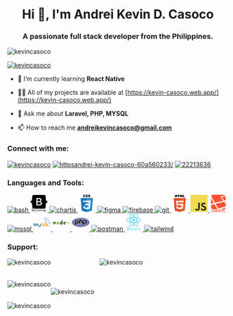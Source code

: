 <h1 align="center">Hi 👋, I'm Andrei Kevin D. Casoco</h1>
<h3 align="center">A passionate full stack developer from the Philippines.</h3>

<p align="left"> <img src="https://komarev.com/ghpvc/?username=kevincasoco&label=Profile%20views&color=0e75b6&style=flat" alt="kevincasoco" /> </p>

<p align="left"> <a href="https://twitter.com/kevincasoco" target="blank"><img src="https://img.shields.io/twitter/follow/kevincasoco?logo=twitter&style=for-the-badge" alt="kevincasoco" /></a> </p>

- 🌱 I’m currently learning **React Native**

- 👨‍💻 All of my projects are available at [https://kevin-casoco.web.app/](https://kevin-casoco.web.app/)

- 💬 Ask me about **Laravel, PHP, MYSQL**

- 📫 How to reach me **andreikevincasoco@gmail.com**

<h3 align="left">Connect with me:</h3>
<p align="left">
<a href="https://twitter.com/kevincasoco" target="blank"><img align="center" src="https://raw.githubusercontent.com/rahuldkjain/github-profile-readme-generator/master/src/images/icons/Social/twitter.svg" alt="kevincasoco" height="30" width="40" /></a>
<a href="https://linkedin.com/in/httpsandrei-kevin-casoco-60a560233/" target="blank"><img align="center" src="https://raw.githubusercontent.com/rahuldkjain/github-profile-readme-generator/master/src/images/icons/Social/linked-in-alt.svg" alt="httpsandrei-kevin-casoco-60a560233/" height="30" width="40" /></a>
<a href="https://stackoverflow.com/users/22213636" target="blank"><img align="center" src="https://raw.githubusercontent.com/rahuldkjain/github-profile-readme-generator/master/src/images/icons/Social/stack-overflow.svg" alt="22213636" height="30" width="40" /></a>
</p>

<h3 align="left">Languages and Tools:</h3>
<p align="left"> <a href="https://www.gnu.org/software/bash/" target="_blank" rel="noreferrer"> <img src="https://www.vectorlogo.zone/logos/gnu_bash/gnu_bash-icon.svg" alt="bash" width="40" height="40"/> </a> <a href="https://getbootstrap.com" target="_blank" rel="noreferrer"> <img src="https://raw.githubusercontent.com/devicons/devicon/master/icons/bootstrap/bootstrap-plain-wordmark.svg" alt="bootstrap" width="40" height="40"/> </a> <a href="https://www.chartjs.org" target="_blank" rel="noreferrer"> <img src="https://www.chartjs.org/media/logo-title.svg" alt="chartjs" width="40" height="40"/> </a> <a href="https://www.w3schools.com/css/" target="_blank" rel="noreferrer"> <img src="https://raw.githubusercontent.com/devicons/devicon/master/icons/css3/css3-original-wordmark.svg" alt="css3" width="40" height="40"/> </a> <a href="https://www.figma.com/" target="_blank" rel="noreferrer"> <img src="https://www.vectorlogo.zone/logos/figma/figma-icon.svg" alt="figma" width="40" height="40"/> </a> <a href="https://firebase.google.com/" target="_blank" rel="noreferrer"> <img src="https://www.vectorlogo.zone/logos/firebase/firebase-icon.svg" alt="firebase" width="40" height="40"/> </a> <a href="https://git-scm.com/" target="_blank" rel="noreferrer"> <img src="https://www.vectorlogo.zone/logos/git-scm/git-scm-icon.svg" alt="git" width="40" height="40"/> </a> <a href="https://www.w3.org/html/" target="_blank" rel="noreferrer"> <img src="https://raw.githubusercontent.com/devicons/devicon/master/icons/html5/html5-original-wordmark.svg" alt="html5" width="40" height="40"/> </a> <a href="https://developer.mozilla.org/en-US/docs/Web/JavaScript" target="_blank" rel="noreferrer"> <img src="https://raw.githubusercontent.com/devicons/devicon/master/icons/javascript/javascript-original.svg" alt="javascript" width="40" height="40"/> </a> <a href="https://laravel.com/" target="_blank" rel="noreferrer"> <img src="https://raw.githubusercontent.com/devicons/devicon/master/icons/laravel/laravel-plain-wordmark.svg" alt="laravel" width="40" height="40"/> </a> <a href="https://www.microsoft.com/en-us/sql-server" target="_blank" rel="noreferrer"> <img src="https://www.svgrepo.com/show/303229/microsoft-sql-server-logo.svg" alt="mssql" width="40" height="40"/> </a> <a href="https://www.mysql.com/" target="_blank" rel="noreferrer"> <img src="https://raw.githubusercontent.com/devicons/devicon/master/icons/mysql/mysql-original-wordmark.svg" alt="mysql" width="40" height="40"/> </a> <a href="https://nodejs.org" target="_blank" rel="noreferrer"> <img src="https://raw.githubusercontent.com/devicons/devicon/master/icons/nodejs/nodejs-original-wordmark.svg" alt="nodejs" width="40" height="40"/> </a> <a href="https://www.php.net" target="_blank" rel="noreferrer"> <img src="https://raw.githubusercontent.com/devicons/devicon/master/icons/php/php-original.svg" alt="php" width="40" height="40"/> </a> <a href="https://postman.com" target="_blank" rel="noreferrer"> <img src="https://www.vectorlogo.zone/logos/getpostman/getpostman-icon.svg" alt="postman" width="40" height="40"/> </a> <a href="https://reactjs.org/" target="_blank" rel="noreferrer"> <img src="https://raw.githubusercontent.com/devicons/devicon/master/icons/react/react-original-wordmark.svg" alt="react" width="40" height="40"/> </a> <a href="https://tailwindcss.com/" target="_blank" rel="noreferrer"> <img src="https://www.vectorlogo.zone/logos/tailwindcss/tailwindcss-icon.svg" alt="tailwind" width="40" height="40"/> </a> </p>

<h3 align="left">Support:</h3>
<p><a href="https://www.buymeacoffee.com/kevincasoco"> <img align="left" src="https://cdn.buymeacoffee.com/buttons/v2/default-yellow.png" height="50" width="210" alt="kevincasoco" /></a><a href="https://ko-fi.com/kevincasoco"> <img align="left" src="https://cdn.ko-fi.com/cdn/kofi3.png?v=3" height="50" width="210" alt="kevincasoco" /></a></p><br><br>

<p><img align="left" src="https://github-readme-stats.vercel.app/api/top-langs?username=kevincasoco&show_icons=true&locale=en&layout=compact" alt="kevincasoco" /></p>

<p>&nbsp;<img align="center" src="https://github-readme-stats.vercel.app/api?username=kevincasoco&show_icons=true&locale=en" alt="kevincasoco" /></p>

<p><img align="center" src="https://github-readme-streak-stats.herokuapp.com/?user=kevincasoco&" alt="kevincasoco" /></p>
